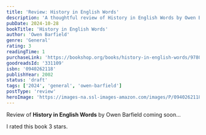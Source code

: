 ```yaml
---
title: 'Review: History in English Words'
description: 'A thoughtful review of History in English Words by Owen Barfield'
pubDate: 2024-10-28
bookTitle: 'History in English Words'
author: 'Owen Barfield'
genre: 'General'
rating: 3
readingTime: 1
purchaseLink: 'https://bookshop.org/books/history-in-english-words/9780940262119'
goodreadsId: '331109'
isbn: '0940262118'
publishYear: 2002
status: 'draft'
tags: ['2024', 'general', 'owen-barfield']
postType: 'review'
heroImage: 'https://images-na.ssl-images-amazon.com/images/P/0940262118.01.L.jpg'
---
```


Review of **History in English Words** by Owen Barfield coming soon...

I rated this book 3 stars.